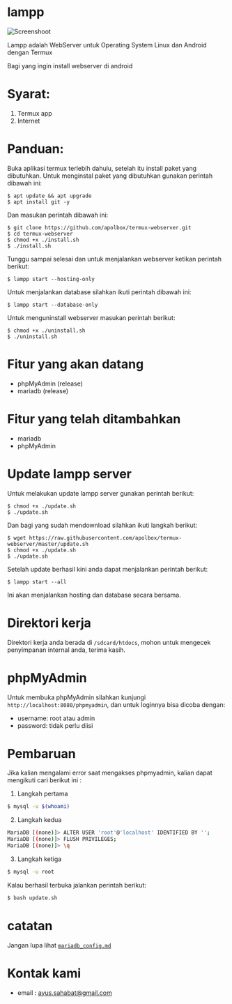 # lampp

![Screenshoot](screenshoot.jpg)

Lampp adalah WebServer untuk Operating System Linux dan Android dengan Termux

Bagi yang ingin install webserver di android

# Syarat:
1. Termux app
2. Internet

# Panduan:

Buka aplikasi termux terlebih dahulu, setelah itu install paket yang dibutuhkan.
Untuk menginstal paket yang dibutuhkan gunakan perintah dibawah ini:

    $ apt update && apt upgrade
    $ apt install git -y

Dan masukan perintah dibawah ini:

    $ git clone https://github.com/apolbox/termux-webserver.git
    $ cd termux-webserver
    $ chmod +x ./install.sh
    $ ./install.sh

Tunggu sampai selesai dan untuk menjalankan webserver ketikan perintah berikut:

    $ lampp start --hosting-only

Untuk menjalankan database silahkan ikuti perintah dibawah ini:

    $ lampp start --database-only
    
Untuk menguninstall webserver masukan perintah berikut:

    $ chmod +x ./uninstall.sh
    $ ./uninstall.sh

# Fitur yang akan datang

* phpMyAdmin (release)
* mariadb (release)

# Fitur yang telah ditambahkan

* mariadb
* phpMyAdmin

# Update lampp server

Untuk melakukan update lampp server gunakan perintah berikut:

    $ chmod +x ./update.sh
    $ ./update.sh

Dan bagi yang sudah mendownload silahkan ikuti langkah berikut:

    $ wget https://raw.githubusercontent.com/apolbox/termux-webserver/master/update.sh
    $ chmod +x ./update.sh
    $ ./update.sh
    
Setelah update berhasil kini anda dapat menjalankan perintah berikut:

    $ lampp start --all
    
Ini akan menjalankan hosting dan database secara bersama.

# Direktori kerja

Direktori kerja anda berada di <code>/sdcard/htdocs</code>, mohon untuk mengecek penyimpanan internal anda, terima kasih.

# phpMyAdmin

Untuk membuka phpMyAdmin silahkan kunjungi <code>http://localhost:8080/phpmyadmin</code>,
dan untuk loginnya bisa dicoba dengan:

<ul>
  <li>username: root atau admin</li>
  <li>password: tidak perlu diisi</li>
</ul>

# Pembaruan

Jika kalian mengalami error saat mengakses phpmyadmin, kalian dapat mengikuti cari berikut ini :

1. Langkah pertama
```bash
$ mysql -u $(whoami)
```

2. Langkah kedua
```bash
MariaDB [(none)]> ALTER USER 'root'@'localhost' IDENTIFIED BY '';
MariaDB [(none)]> FLUSH PRIVILEGES;
MariaDB [(none)]> \q
```

3. Langkah ketiga
```bash
$ mysql -u root
```

Kalau berhasil terbuka jalankan perintah berikut:
```bash
$ bash update.sh
```

# catatan

Jangan lupa lihat <code>[mariadb_config.md](https://github.com/apolbox/termux-webserver/blob/master/mariadb_config.md)</code>

# Kontak kami

* email		: ayus.sahabat@gmail.com
